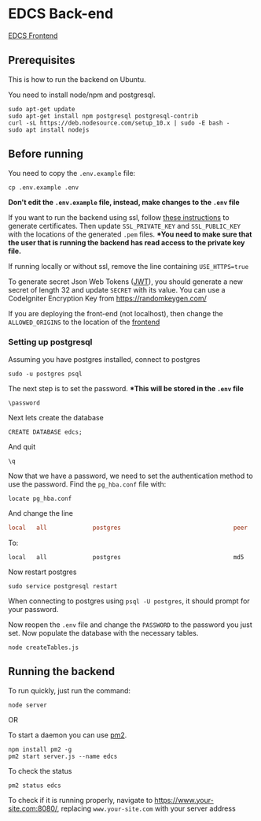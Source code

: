 # EDCS Back-end
[EDCS Frontend](https://github.com/Jss7268/KGCOESeniorProjectWeb)

## Prerequisites
This is how to run the backend on Ubuntu.

You need to install node/npm and postgresql.
```
sudo apt-get update
sudo apt-get install npm postgresql postgresql-contrib
curl -sL https://deb.nodesource.com/setup_10.x | sudo -E bash -
sudo apt install nodejs
```

## Before running
You need to copy the `.env.example` file:
```
cp .env.example .env
```
__Don't edit the `.env.example` file, instead, make changes to the `.env` file__

If you want to run the backend using ssl, follow [these instructions](https://www.nginx.com/blog/using-free-ssltls-certificates-from-lets-encrypt-with-nginx/) to generate certificates. Then update `SSL_PRIVATE_KEY` and `SSL_PUBLIC_KEY` with the locations of the generated `.pem` files. __*You need to make sure that the user that is running the backend has read access to the private key file.__

If running locally or without ssl, remove the line containing `USE_HTTPS=true`

To generate secret Json Web Tokens ([JWT](https://jwt.io/introduction/)), you should generate a new secret of length 32 and update `SECRET` with its value. You can use a CodeIgniter Encryption Key from https://randomkeygen.com/ 

If you are deploying the front-end (not localhost), then change the `ALLOWED_ORIGINS` to the location of the [frontend](https://github.com/Jss7268/KGCOESeniorProjectWeb)

### Setting up postgresql
Assuming you have postgres installed, connect to postgres
```
sudo -u postgres psql
```
The next step is to set the password. __*This will be stored in the `.env` file__
```
\password
```
Next lets create the database
```
CREATE DATABASE edcs;
```
And quit
```
\q
```
Now that we have a password, we need to set the authentication method to use the password.
Find the `pg_hba.conf` file with:
```
locate pg_hba.conf
```
And change the line
```conf
local   all             postgres                                peer
```
To:
```
local   all             postgres                                md5
```
Now restart postgres
```
sudo service postgresql restart
```
When connecting to postgres using `psql -U postgres`, it should prompt for your password.

Now reopen the `.env` file and change the `PASSWORD` to the password you just set.
Now populate the database with the necessary tables.
```
node createTables.js
```

## Running the backend
To run quickly, just run the command:
```
node server
```
OR

To start a daemon you can use [pm2](https://www.npmjs.com/package/pm2).
```
npm install pm2 -g
pm2 start server.js --name edcs
```
To check the status
```
pm2 status edcs
```
To check if it is running properly, navigate to https://www.your-site.com:8080/, replacing `www.your-site.com` with your server address
